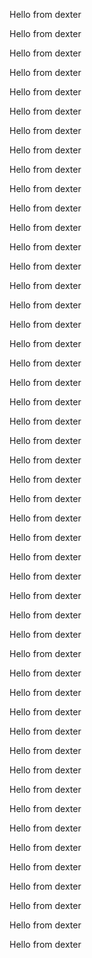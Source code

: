  
Hello from dexter
 
Hello from dexter
 
Hello from dexter
 
Hello from dexter
 
Hello from dexter
 
Hello from dexter
 
Hello from dexter
 
Hello from dexter
 
Hello from dexter
 
Hello from dexter
 
Hello from dexter
 
Hello from dexter
 
Hello from dexter
 
Hello from dexter
 
Hello from dexter
 
Hello from dexter
 
Hello from dexter
 
Hello from dexter
 
Hello from dexter
 
Hello from dexter
 
Hello from dexter
 
Hello from dexter
 
Hello from dexter
 
Hello from dexter
 
Hello from dexter
 
Hello from dexter
 
Hello from dexter
 
Hello from dexter
 
Hello from dexter
 
Hello from dexter
 
Hello from dexter
 
Hello from dexter
 
Hello from dexter
 
Hello from dexter
 
Hello from dexter
 
Hello from dexter
 
Hello from dexter
 
Hello from dexter
 
Hello from dexter
 
Hello from dexter
 
Hello from dexter
 
Hello from dexter
 
Hello from dexter
 
Hello from dexter
 
Hello from dexter
 
Hello from dexter
 
Hello from dexter
 
Hello from dexter
 
Hello from dexter
